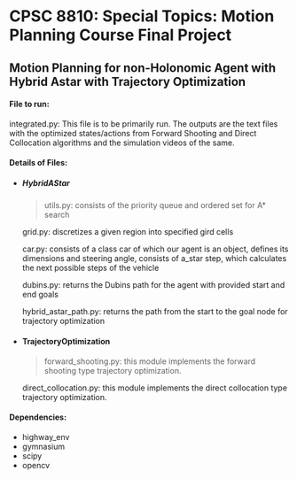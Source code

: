 # CPSC 8810: Special Topics: Motion Planning Course Final Project
## Motion Planning for non-Holonomic Agent with Hybrid Astar with Trajectory Optimization

#### File to run:
integrated.py: This file is to be primarily run. The outputs are the text files with the optimized states/actions from Forward Shooting and Direct Collocation algorithms and the simulation videos of the same.

#### Details of Files:
* ##### HybridAStar
    >utils.py: consists of the priority queue and ordered set for A* search
    
    grid.py: discretizes a given region into specified gird cells 
    
    car.py: consists of a class car of which our agent is an object, defines its dimensions and steering angle, consists of a_star step, which calculates the next possible steps of the vehicle 
    
    dubins.py: returns the Dubins path for the agent with provided start and end goals
    
    hybrid_astar_path.py: returns the path from the start to the goal node for trajectory optimization
    
* #### TrajectoryOptimization
    >forward_shooting.py: this module implements the forward shooting type trajectory optimization.
    
    direct_collocation.py: this module implements the direct collocation type trajectory optimization.

#### Dependencies:
* highway_env
* gymnasium
* scipy
* opencv
